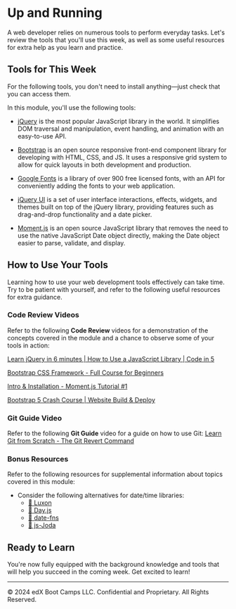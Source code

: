 # Up and Running
A web developer relies on numerous tools to perform everyday tasks. Let's review the tools that you'll use this week, as well as some useful resources for extra help as you learn and practice.

## Tools for This Week
For the following tools, you don't need to install anything—just check that you can access them.

In this module, you'll use the following tools:

* [jQuery](https://jquery.com/) is the most popular JavaScript library in the world. It simplifies DOM traversal and manipulation, event handling, and animation with an easy-to-use API.

* [Bootstrap](https://getbootstrap.com/docs/4.5/getting-started/introduction/) is an open source responsive front-end component library for developing with HTML, CSS, and JS. It uses a responsive grid system to allow for quick layouts in both development and production.

* [Google Fonts](https://fonts.google.com/) is a library of over 900 free licensed fonts, with an API for conveniently adding the fonts to your web application.

* [jQuery UI](https://jqueryui.com/) is a set of user interface interactions, effects, widgets, and themes built on top of the jQuery library, providing features such as drag-and-drop functionality and a date picker.

* [Moment.js](https://momentjs.com/) is an open source JavaScript library that removes the need to use the native JavaScript Date object directly, making the Date object easier to parse, validate, and display.

## How to Use Your Tools
Learning how to use your web development tools effectively can take time. Try to be patient with yourself, and refer to the following useful resources for extra guidance.

### Code Review Videos
Refer to the following **Code Review** videos for a demonstration of the concepts covered in the module and a chance to observe some of your tools in action:

[Learn jQuery in 6 minutes | How to Use a JavaScript Library | Code in 5](https://www.youtube.com/watch?v=JjIvF0yikGU)

[Bootstrap CSS Framework - Full Course for Beginners](https://www.youtube.com/watch?v=-qfEOE4vtxE)

[Intro & Installation - Moment.js Tutorial #1](https://www.youtube.com/watch?v=n80RRNS1k64)

[Bootstrap 5 Crash Course | Website Build & Deploy](https://www.youtube.com/watch?v=4sosXZsdy-s)

### Git Guide Video
Refer to the following **Git Guide** video for a guide on how to use Git:
[Learn Git from Scratch - The Git Revert Command](https://www.youtube.com/watch?v=U3uwMr3u2Q4)

### Bonus Resources
Refer to the following resources for supplemental information about topics covered in this module:

* Consider the following alternatives for date/time libraries:
    * [📖 Luxon](https://moment.github.io/luxon/)
    * [📖 Day.js](https://day.js.org/)
    * [📖 date-fns](https://date-fns.org/)
    * [📖 js-Joda](https://js-joda.github.io/js-joda/)

## Ready to Learn
You're now fully equipped with the background knowledge and tools that will help you succeed in the coming week. Get excited to learn!

---
© 2024 edX Boot Camps LLC. Confidential and Proprietary. All Rights Reserved.
